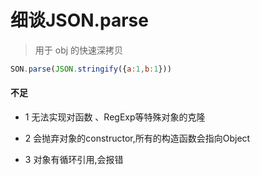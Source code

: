 # 细谈JSON.parse

> 用于 obj 的快速深拷贝


```js
SON.parse(JSON.stringify({a:1,b:1}))
```

#### 不足

+ 1 无法实现对函数 、RegExp等特殊对象的克隆

+ 2 会抛弃对象的constructor,所有的构造函数会指向Object

+ 3 对象有循环引用,会报错